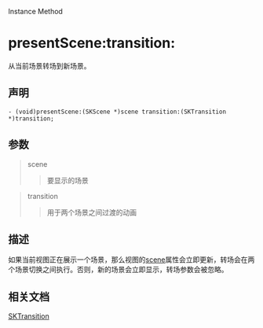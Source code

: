 Instance Method

# presentScene:transition:

从当前场景转场到新场景。

## 声明

```
- (void)presentScene:(SKScene *)scene transition:(SKTransition *)transition;
```

## 参数

> scene
>> 要显示的场景

> transition
>> 用于两个场景之间过渡的动画

## 描述

如果当前视图正在展示一个场景，那么视图的[scene](https://github.com/Joker-388/SpriteKit-Chinese-Documentation/blob/master/04scene.md)属性会立即更新，转场会在两个场景切换之间执行。否则，新的场景会立即显示，转场参数会被忽略。

## 相关文档

[SKTransition]()
